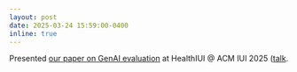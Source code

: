 ```yaml
---
layout: post
date: 2025-03-24 15:59:00-0400
inline: true
---
```


Presented [our paper on GenAI evaluation](https://arxiv.org/abs/2402.00234) at HealthIUI @ ACM IUI 2025 ([talk](https://drive.google.com/drive/u/0/folders/1WTZcdcgudnHoJt2btt8IGDxGHXa5l9wa).
